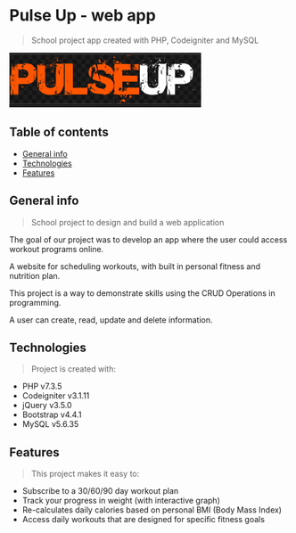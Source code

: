 # Pulse Up - web app

> School project app created with PHP, Codeigniter and MySQL

![logo](https://github.com/OamkDIn19Spring2020/group6/blob/develop/assets/img/logo_img/readme.png?raw=true)

## Table of contents

- [General info](#general-info)
- [Technologies](#technologies)
- [Features](#features)

## General info

> School project to design and build a web application

The goal of our project was to develop an app where the user could access workout programs online.

A website for scheduling workouts, with built in personal fitness and nutrition plan.

This project is a way to demonstrate skills using the CRUD Operations in programming.

A user can create, read, update and delete information.

## Technologies

> Project is created with:

- PHP v7.3.5
- Codeigniter v3.1.11
- jQuery v3.5.0
- Bootstrap v4.4.1
- MySQL v5.6.35

## Features

> This project makes it easy to:

- Subscribe to a 30/60/90 day workout plan
- Track your progress in weight (with interactive graph)
- Re-calculates daily calories based on personal BMI (Body Mass Index)
- Access daily workouts that are designed for specific fitness goals
